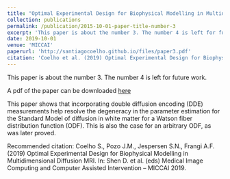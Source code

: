 ```yaml
---
title: "Optimal Experimental Design for Biophysical Modelling in Multidimensional Diffusion MRI"
collection: publications
permalink: /publication/2015-10-01-paper-title-number-3
excerpt: 'This paper is about the number 3. The number 4 is left for future work.'
date: 2019-10-01
venue: 'MICCAI'
paperurl: 'http://santiagocoelho.github.io/files/paper3.pdf'
citation: 'Coelho et al. (2019) Optimal Experimental Design for Biophysical Modelling in Multidimensional Diffusion MRI. In: Shen D. et al. (eds) Medical Image Computing and Computer Assisted Intervention – MICCAI 2019.'
---
```

This paper is about the number 3. The number 4 is left for future work.

A pdf of the paper can be downloaded [here](http://santiagocoelho.github.io/files/paper3.pdf)

This paper shows that incorporating double diffusion encoding (DDE) measurements help resolve the degeneracy in the parameter estimation for the Standard Model of diffusion in white matter for a Watson fiber distribution function (ODF). This is also the case for an arbitrary ODF, as was later proved.

Recommended citation: Coelho S., Pozo J.M., Jespersen S.N., Frangi A.F. (2019) Optimal Experimental Design for Biophysical Modelling in Multidimensional Diffusion MRI. In: Shen D. et al. (eds) Medical Image Computing and Computer Assisted Intervention – MICCAI 2019.
